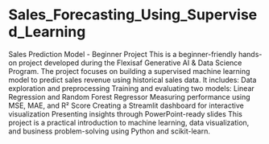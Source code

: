 # Sales_Forecasting_Using_Supervised_Learning
 Sales Prediction Model - Beginner Project This is a beginner-friendly hands-on project developed during the Flexisaf Generative AI & Data Science Program. The project focuses on building a supervised machine learning model to predict sales revenue using historical sales data.  It includes:  Data exploration and preprocessing  Training and evaluating two models: Linear Regression and Random Forest Regressor  Measuring performance using MSE, MAE, and R² Score  Creating a Streamlit dashboard for interactive visualization  Presenting insights through PowerPoint-ready slides  This project is a practical introduction to machine learning, data visualization, and business problem-solving using Python and scikit-learn.
